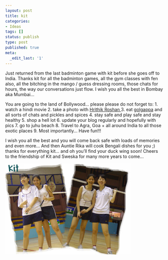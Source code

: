 ```yaml
---
layout: post
title: kit
categories:
- Ideas
tags: []
status: publish
type: post
published: true
meta:
  _edit_last: '1'
---
```

Just returned from the last badminton game with kit before she goes off to India. Thanks kit for all the badminton games, all the gym classes with fen also, all the bitching in the mango / guess dressing rooms, those chats for hours, the way our conversations just flow. I wish you all the best in Bombay aka Mumbai...

You are going to the land of Bollywood... please please do not forget to: 1. watch a hindi movie 2. take a photo with [Hrithik Roshan ](http://www.hrithikrules.com/)3. eat [golgappa](http://www.bawarchi.com/cookbook/fried3.html) and all sorts of chats and pickles and spices 4. stay safe and play safe and stay healthy 5. shop a hell lot 6. update your blog regularly and hopefully with pics 7. go to juhu beach 8. Travel to Agra, Goa + all around India to all those exotic places 9. Most importantly... Have fun!!!

I wish you all the best and you will come back safe with loads of memories and even more... And then Auntie Rika will cook Bengali dishes for you ;) thanks for everything kit... and oh you’ll find your duck wing soon! Cheers to the friendship of Kit and Sweska for many more years to come...

![](/img/kitmin.jpg)
